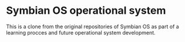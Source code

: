 # Symbian OS operational system

This is a clone from the original repositories of Symbian OS as part of a learning procces and future operational system development.